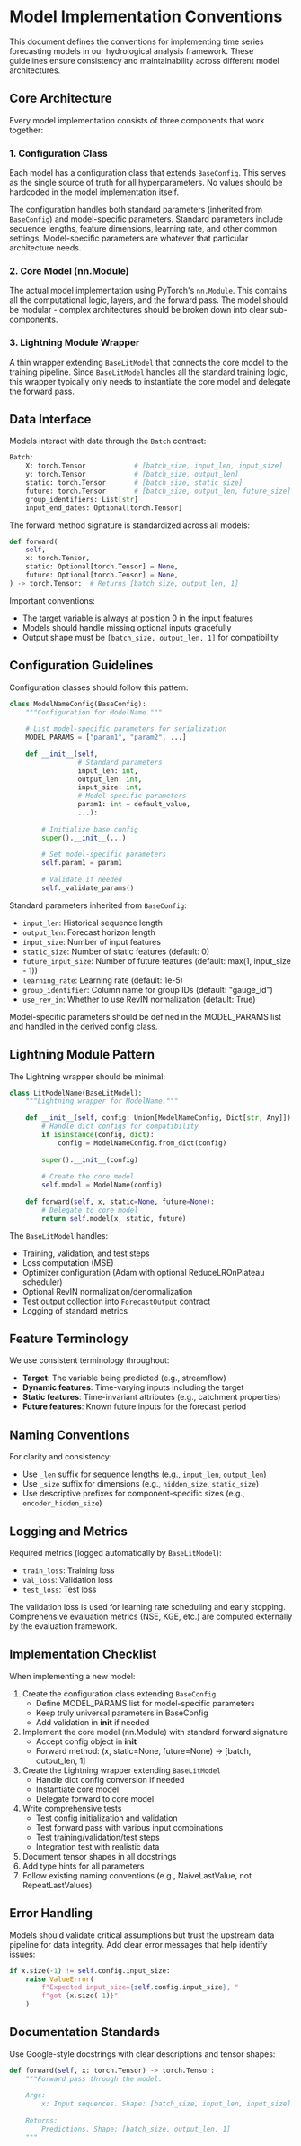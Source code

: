 # Model Implementation Conventions

This document defines the conventions for implementing time series forecasting models in our hydrological analysis framework. These guidelines ensure consistency and maintainability across different model architectures.

## Core Architecture

Every model implementation consists of three components that work together:

### 1. Configuration Class

Each model has a configuration class that extends `BaseConfig`. This serves as the single source of truth for all hyperparameters. No values should be hardcoded in the model implementation itself.

The configuration handles both standard parameters (inherited from `BaseConfig`) and model-specific parameters. Standard parameters include sequence lengths, feature dimensions, learning rate, and other common settings. Model-specific parameters are whatever that particular architecture needs.

### 2. Core Model (nn.Module)

The actual model implementation using PyTorch's `nn.Module`. This contains all the computational logic, layers, and the forward pass. The model should be modular - complex architectures should be broken down into clear sub-components.

### 3. Lightning Module Wrapper

A thin wrapper extending `BaseLitModel` that connects the core model to the training pipeline. Since `BaseLitModel` handles all the standard training logic, this wrapper typically only needs to instantiate the core model and delegate the forward pass.

## Data Interface

Models interact with data through the `Batch` contract:

```python
Batch:
    X: torch.Tensor            # [batch_size, input_len, input_size]
    y: torch.Tensor            # [batch_size, output_len]
    static: torch.Tensor       # [batch_size, static_size]
    future: torch.Tensor       # [batch_size, output_len, future_size]
    group_identifiers: List[str]
    input_end_dates: Optional[torch.Tensor]
```

The forward method signature is standardized across all models:

```python
def forward(
    self, 
    x: torch.Tensor,
    static: Optional[torch.Tensor] = None,
    future: Optional[torch.Tensor] = None,
) -> torch.Tensor:  # Returns [batch_size, output_len, 1]
```

Important conventions:

- The target variable is always at position 0 in the input features
- Models should handle missing optional inputs gracefully
- Output shape must be `[batch_size, output_len, 1]` for compatibility

## Configuration Guidelines

Configuration classes should follow this pattern:

```python
class ModelNameConfig(BaseConfig):
    """Configuration for ModelName."""
    
    # List model-specific parameters for serialization
    MODEL_PARAMS = ["param1", "param2", ...]
    
    def __init__(self, 
                 # Standard parameters
                 input_len: int,
                 output_len: int,
                 input_size: int,
                 # Model-specific parameters
                 param1: int = default_value,
                 ...):
        
        # Initialize base config
        super().__init__(...)
        
        # Set model-specific parameters
        self.param1 = param1
        
        # Validate if needed
        self._validate_params()
```

Standard parameters inherited from `BaseConfig`:

- `input_len`: Historical sequence length
- `output_len`: Forecast horizon length  
- `input_size`: Number of input features
- `static_size`: Number of static features (default: 0)
- `future_input_size`: Number of future features (default: max(1, input_size - 1))
- `learning_rate`: Learning rate (default: 1e-5)
- `group_identifier`: Column name for group IDs (default: "gauge_id")
- `use_rev_in`: Whether to use RevIN normalization (default: True)

Model-specific parameters should be defined in the MODEL_PARAMS list and handled in the derived config class.

## Lightning Module Pattern

The Lightning wrapper should be minimal:

```python
class LitModelName(BaseLitModel):
    """Lightning wrapper for ModelName."""
    
    def __init__(self, config: Union[ModelNameConfig, Dict[str, Any]]):
        # Handle dict configs for compatibility
        if isinstance(config, dict):
            config = ModelNameConfig.from_dict(config)
            
        super().__init__(config)
        
        # Create the core model
        self.model = ModelName(config)
    
    def forward(self, x, static=None, future=None):
        # Delegate to core model
        return self.model(x, static, future)
```

The `BaseLitModel` handles:

- Training, validation, and test steps
- Loss computation (MSE)
- Optimizer configuration (Adam with optional ReduceLROnPlateau scheduler)
- Optional RevIN normalization/denormalization
- Test output collection into `ForecastOutput` contract
- Logging of standard metrics

## Feature Terminology

We use consistent terminology throughout:

- **Target**: The variable being predicted (e.g., streamflow)
- **Dynamic features**: Time-varying inputs including the target
- **Static features**: Time-invariant attributes (e.g., catchment properties)
- **Future features**: Known future inputs for the forecast period

## Naming Conventions

For clarity and consistency:

- Use `_len` suffix for sequence lengths (e.g., `input_len`, `output_len`)
- Use `_size` suffix for dimensions (e.g., `hidden_size`, `static_size`)
- Use descriptive prefixes for component-specific sizes (e.g., `encoder_hidden_size`)

## Logging and Metrics

Required metrics (logged automatically by `BaseLitModel`):

- `train_loss`: Training loss
- `val_loss`: Validation loss  
- `test_loss`: Test loss

The validation loss is used for learning rate scheduling and early stopping. Comprehensive evaluation metrics (NSE, KGE, etc.) are computed externally by the evaluation framework.

## Implementation Checklist

When implementing a new model:

1. Create the configuration class extending `BaseConfig`
   - Define MODEL_PARAMS list for model-specific parameters
   - Keep truly universal parameters in BaseConfig
   - Add validation in __init__ if needed
2. Implement the core model (nn.Module) with standard forward signature
   - Accept config object in __init__
   - Forward method: (x, static=None, future=None) -> [batch, output_len, 1]
3. Create the Lightning wrapper extending `BaseLitModel`
   - Handle dict config conversion if needed
   - Instantiate core model
   - Delegate forward to core model
4. Write comprehensive tests
   - Test config initialization and validation
   - Test forward pass with various input combinations
   - Test training/validation/test steps
   - Integration test with realistic data
5. Document tensor shapes in all docstrings
6. Add type hints for all parameters
7. Follow existing naming conventions (e.g., NaiveLastValue, not RepeatLastValues)

## Error Handling

Models should validate critical assumptions but trust the upstream data pipeline for data integrity. Add clear error messages that help identify issues:

```python
if x.size(-1) != self.config.input_size:
    raise ValueError(
        f"Expected input_size={self.config.input_size}, "
        f"got {x.size(-1)}"
    )
```

## Documentation Standards

Use Google-style docstrings with clear descriptions and tensor shapes:

```python
def forward(self, x: torch.Tensor) -> torch.Tensor:
    """Forward pass through the model.
    
    Args:
        x: Input sequences. Shape: [batch_size, input_len, input_size]
        
    Returns:
        Predictions. Shape: [batch_size, output_len, 1]
    """
```
